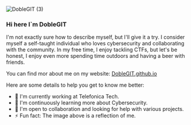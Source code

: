 


![DobleGIT (3)](https://github.com/DobleGIT/DobleGIT/assets/61386439/33e39443-546d-41cc-b81a-c1b9db20e0b7)

### Hi here I`m DobleGIT

I'm not exactly sure how to describe myself, but I'll give it a try. I consider myself a self-taught individual who loves cybersecurity and collaborating with the community. In my free time, I enjoy tackling CTFs, but let's be honest, I enjoy even more spending time outdoors and having a beer with friends.

You can find mor about me on my website:
[DobleGIT.github.io](https://doblegit.github.io/)

Here are some details to help you get to know me better:

* 🔭 I'm currently working at Telefonica Tech.
* 🌱 I'm continuously learning more about Cybersecurity.
* 🤔 I'm open to collaboration and looking for help with various projects.
* ⚡ Fun fact: The image above is a reflection of me.

